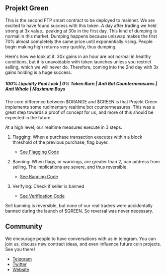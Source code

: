 ## Projekt Green

This is the second FTP smart contract to be deployed to mainnet. We are excited to have found success with this token. A day after trading we held strong at 3x value.. peaking at 30x in the first day. This kind of dumping is normal in this market. Dumping happens because uniswap makes the first 70% almost completely the same price until exponentially rising. People begin making high returns very quickly, thus dumping.

Here's how we look at it. 30x gains in an hour are not normal in healthy conditions, but it is unavoidable with token launches unless you restrict selling, which we will never do. Therefore, coming into the 2nd day with 3x gains holding is a huge success.

##### 100% Liquidity Pool Lock | 0% Token Burn | Anti Bot Countermeasures | Anti Whale | Maximum Buys

The core difference between $ORANGE and $GREEN is that Projekt Green implements some rudimentary realtime bot countermeasures. This was a great step towards a proof of concept for us, and more of this should be expected in the future.

At a high level, our realtime measures execute in 3 steps.

1. Flagging: When a purchase transaction executes within a block threshold of the previous purchase, flag buyer.

      * [See Flagging Code](../projektGreen.sol#L241)

2. Banning: When flags, or warnings, are greater than 2, ban address from selling. The implications are severe, and thus reversible.

      * [See Banning Code](../projektGreen.sol#L238)

3. Verifying: Check if seller is banned

      * [See Verification Code](../projektGreen.sol#L233)

Sell banning is reversible, but none of our real traders were accidentally banned during the launch of $GREEN. So reversal was never necessary.

## Community

We encourage people to have conversations with us in telegram. You can join us, discuss new contract ideas, and even influence future coin projects. See you there!
 
* [Telegram](https://t.me/fairtokenproject)
* [Twitter](https://twitter.com/token_project)
* [Website](https://fairtokenproject.com)
